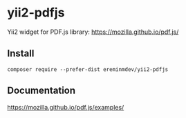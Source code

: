 # yii2-pdfjs

Yii2 widget for PDF.js library: https://mozilla.github.io/pdf.js/

## Install

``composer require --prefer-dist ereminmdev/yii2-pdfjs``

## Documentation

https://mozilla.github.io/pdf.js/examples/
